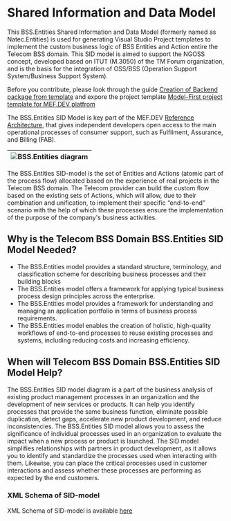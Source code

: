 # Shared Information and Data Model

This BSS.Entities Shared Information and Data Model (formerly named as Natec.Entities) is used for generating Visual Studio Project templates to implement the custom business logic of BSS Entities and Action entire the Telecom BSS domain. This SID model is aimed to support the NGOSS concept, developed based on ITUT (M.3050) of the TM Forum organization, and is the basis for the integration of OSS/BSS (Operation Support System/Business Support System).

Before you contribute, please look through the guide [Creation of Backend package from template](https://mef.dev/dev_guides/first_backend_plugin.md) and expore the project template [Model-First project template for MEF.DEV platfrom](https://github.com/mef-dev/model-first-backend-plugin) 

The BSS.Entities SID Model is key part of the MEF.DEV [Reference Architecture](https://mef.dev/plugin_basics/introduction.md#domain-driven-reference-architecture), that gives independent developers open access to the main operational processes of consumer support, such as Fulfilment, Assurance, and Billing (FAB).

|![BSS.Entities diagram](https://raw.githubusercontent.com/mef-dev/model-first-backend-plugin/main/workflows/readme/Unibill.Entities.svg)|
| :--: |

The BSS.Entities SID-model is the set of Entities and Actions (atomic part of the process flow) allocated based on the experience of real projects in the Telecom BSS domain. The Telecom provider can build the custom flow based on the existing sets of Actions, which will allow, due to their combination and unification, to implement their specific “end-to-end” scenario with the help of which these processes ensure the implementation of the purpose of the company's business activities.

## Why is the Telecom BSS Domain BSS.Entities SID Model Needed?

+ The BSS.Entities model provides a standard structure, terminology, and classification scheme for describing business processes and their building blocks
+ The BSS.Entities model offers a framework for applying typical business process design principles across the enterprise.
+ The BSS.Entities model provides a framework for understanding and managing an application portfolio in terms of business process requirements.
+ The BSS.Entities model enables the creation of holistic, high-quality workflows of end-to-end processes to reuse existing processes and systems, including reducing costs and increasing efficiency.

## When will Telecom BSS Domain BSS.Entities SID Model Help? 

The BSS.Entities SID model diagram is a part of the business analysis of existing product management processes in an organization and the development of new services or products. It can help you identify processes that provide the same business function, eliminate possible duplication, detect gaps, accelerate new product development, and reduce inconsistencies. The BSS.Entities SID model allows you to assess the significance of individual processes used in an organization to evaluate the impact when a new process or product is launched. The SID model simplifies relationships with partners in product development, as it allows you to identify and standardize the processes used when interacting with them. Likewise, you can place the critical processes used in customer interactions and assess whether these processes are performing as expected by the end customers.

### XML Schema of SID-model
 
XML Schema of SID-model is available [here](https://raw.githubusercontent.com/mef-dev/model-first-backend-plugin/main/workflows/readme/sid.xsd)